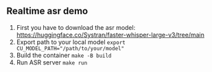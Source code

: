 ## Realtime asr demo

1. First you have to download the asr model: https://huggingface.co/Systran/faster-whisper-large-v3/tree/main
2. Export path to your local model `export CU_MODEL_PATH="/path/to/your/model"`
3. Build the container `make -B build`
4. Run ASR server `make run`
